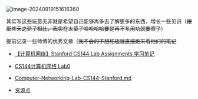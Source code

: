 ![image-20240919151616360](https://cdn.jsdelivr.net/gh/NGSJCBF/img@main/img/202409191516445.png)

其实写这些玩意无非就是希望自己能够再多去了解更多的东西，增长一些见识（~~跟那些天之骄子相比，我实在太菜了哈哈哈哈要是再不多用功就要寄了~~）

提前记录一些师傅的优秀文章（~~我不会的不想死磕就直接跑来看他们的笔记~~



- [【计算机网络】Stanford CS144 Lab Assignments 学习笔记](https://www.cnblogs.com/kangyupl/p/stanford_cs144_labs.html)
- [CS144计算机网络 Lab0](https://kiprey.github.io/2021/11/cs144-lab0/)

- [Computer-Networking-Lab-CS144-Stanford.md](https://github.com/huangrt01/CS-Notes/blob/master/Notes/Output/Computer-Networking-Lab-CS144-Stanford.md)

- [资源点](https://github.com/PKUFlyingPig/CS144-Computer-Network)
